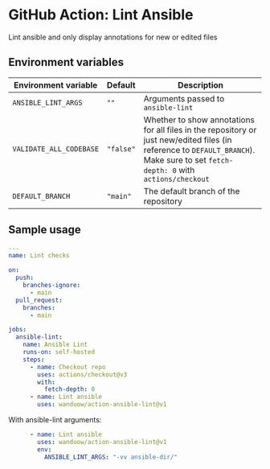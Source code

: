 # GitHub Action: Lint Ansible

Lint ansible and only display annotations for new or edited files

## Environment variables

| Environment variable    | Default   | Description |
| ----------------------- | --------- | ----------- |
| `ANSIBLE_LINT_ARGS`     | `""`      | Arguments passed to `ansible-lint` |
| `VALIDATE_ALL_CODEBASE` | `"false"` | Whether to show annotations for all files in the repository or just new/edited files (in reference to `DEFAULT_BRANCH`). Make sure to set `fetch-depth: 0` with `actions/checkout` |
| `DEFAULT_BRANCH`        | `"main"`  | The default branch of the repository |

## Sample usage

```yaml
---
name: Lint checks

on:
  push:
    branches-ignore:
      - main
  pull_request:
    branches:
      - main

jobs:
  ansible-lint:
    name: Ansible Lint
    runs-on: self-hosted
    steps:
      - name: Checkout repo
        uses: actions/checkout@v3
        with:
          fetch-depth: 0
      - name: Lint ansible
        uses: wanduow/action-ansible-lint@v1
```

With ansible-lint arguments:

```yaml
      - name: Lint ansible
        uses: wanduow/action-ansible-lint@v1
        env:
          ANSIBLE_LINT_ARGS: "-vv ansible-dir/"
```

